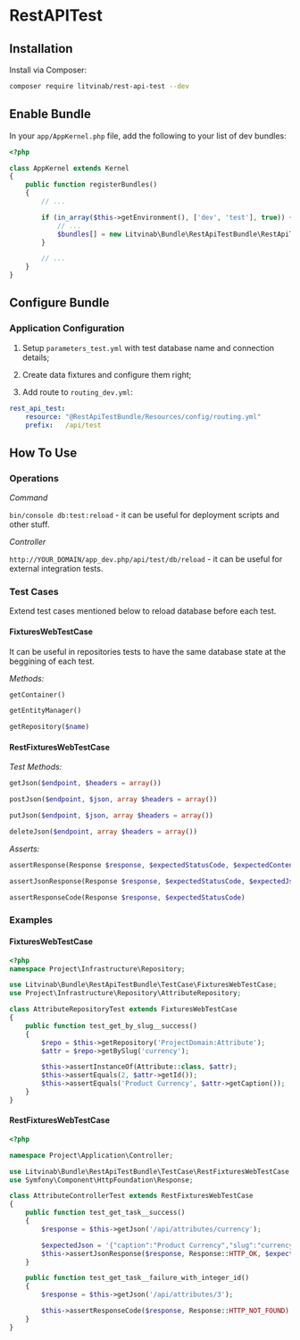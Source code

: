 # RestAPITest

## Installation

Install via Composer:
```bash
composer require litvinab/rest-api-test --dev
```

## Enable Bundle
In your `app/AppKernel.php` file, add the following to your list of dev bundles:
```php
<?php

class AppKernel extends Kernel
{
    public function registerBundles()
    {
        // ...

        if (in_array($this->getEnvironment(), ['dev', 'test'], true)) {
            // ...
            $bundles[] = new Litvinab\Bundle\RestApiTestBundle\RestApiTestBundle();
        }

        // ...
    }
}

```

## Configure Bundle

### Application Configuration

1. Setup `parameters_test.yml` with test database name and connection details;

2. Create data fixtures and configure them right;

3. Add route to `routing_dev.yml`:

```yml
rest_api_test:
    resource: "@RestApiTestBundle/Resources/config/routing.yml"
    prefix:   /api/test
```

## How To Use

### Operations

*Command*

`bin/console db:test:reload` - it can be useful for deployment scripts and other stuff.


*Controller*

`http://YOUR_DOMAIN/app_dev.php/api/test/db/reload` - it can be useful for external integration tests.


### Test Cases

Extend test cases mentioned below to reload database before each test.

#### FixturesWebTestCase

It can be useful in repositories tests to have the same database state at the beggining of each test.

*Methods:*
```php
getContainer() 

getEntityManager()  

getRepository($name) 

```

#### RestFixturesWebTestCase

*Test Methods:*
```php
getJson($endpoint, $headers = array())

postJson($endpoint, $json, array $headers = array())

putJson($endpoint, $json, array $headers = array())

deleteJson($endpoint, array $headers = array())
```

*Asserts:*
```php
assertResponse(Response $response, $expectedStatusCode, $expectedContent)

assertJsonResponse(Response $response, $expectedStatusCode, $expectedJson)

assertResponseCode(Response $response, $expectedStatusCode)
```

### Examples

#### FixturesWebTestCase

```php
<?php
namespace Project\Infrastructure\Repository;

use Litvinab\Bundle\RestApiTestBundle\TestCase\FixturesWebTestCase;
use Project\Infrastructure\Repository\AttributeRepository;

class AttributeRepositoryTest extends FixturesWebTestCase
{
    public function test_get_by_slug__success()
    {
        $repo = $this->getRepository('ProjectDomain:Attribute');
        $attr = $repo->getBySlug('currency');

        $this->assertInstanceOf(Attribute::class, $attr);
        $this->assertEquals(2, $attr->getId());
        $this->assertEquals('Product Currency', $attr->getCaption());
    }
}
```

#### RestFixturesWebTestCase

```php
<?php

namespace Project\Application\Controller;

use Litvinab\Bundle\RestApiTestBundle\TestCase\RestFixturesWebTestCase;
use Symfony\Component\HttpFoundation\Response;

class AttributeControllerTest extends RestFixturesWebTestCase
{
    public function test_get_task__success()
    {
        $response = $this->getJson('/api/attributes/currency');

        $expectedJson = '{"caption":"Product Currency","slug":"currency"}';
        $this->assertJsonResponse($response, Response::HTTP_OK, $expectedJson);
    }

    public function test_get_task__failure_with_integer_id()
    {
        $response = $this->getJson('/api/attributes/3');

        $this->assertResponseCode($response, Response::HTTP_NOT_FOUND);
    }
}    
```